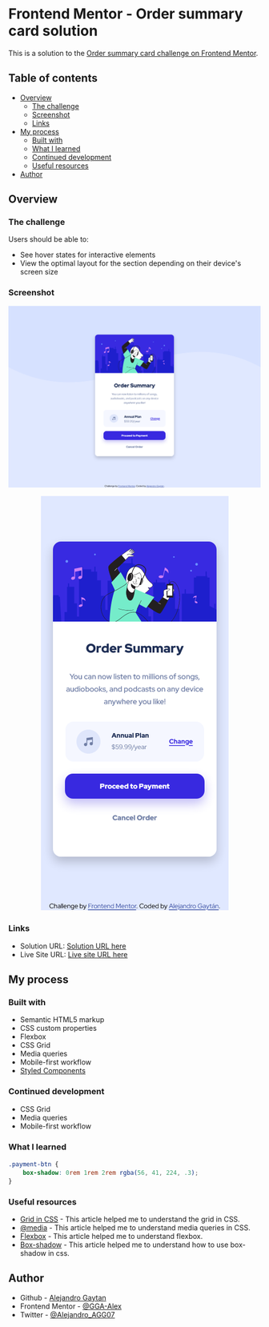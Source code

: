 # Frontend Mentor - Order summary card solution

This is a solution to the [Order summary card challenge on Frontend Mentor](https://www.frontendmentor.io/challenges/order-summary-component-QlPmajDUj).

## Table of contents

- [Overview](#overview)
  - [The challenge](#the-challenge)
  - [Screenshot](#screenshot)
  - [Links](#links)
- [My process](#my-process)
  - [Built with](#built-with)
  - [What I learned](#what-i-learned)
  - [Continued development](#continued-development)
  - [Useful resources](#useful-resources)
- [Author](#author)

## Overview

### The challenge

Users should be able to:

- See hover states for interactive elements
- View the optimal layout for the section depending on their device's screen size

### Screenshot

<div align="center">

  ![Desktop screenshot](./Screenshot/Desktop.png)

  ![Mobile screenshot](./Screenshot/Mobile.png)

</div>

### Links

- Solution URL: [Solution URL here](https://github.com/GGA-Alex/Order-Summary-Component)
- Live Site URL: [Live site URL here](https://reverent-leavitt-52c7e1.netlify.app/)

## My process

### Built with

- Semantic HTML5 markup
- CSS custom properties
- Flexbox
- CSS Grid
- Media queries
- Mobile-first workflow
- [Styled Components](style-guide.md)

### Continued development

- CSS Grid
- Media queries
- Mobile-first workflow

### What I learned

```css
.payment-btn {
    box-shadow: 0rem 1rem 2rem rgba(56, 41, 224, .3);
}

```

### Useful resources

- [Grid in CSS](https://developer.mozilla.org/en-US/docs/Web/CSS/grid) - This article helped me to understand the grid in CSS.
- [@media](https://developer.mozilla.org/en-US/docs/Web/CSS/@media) - This article helped me to understand media queries in CSS.
- [Flexbox](https://developer.mozilla.org/en-US/docs/Learn/CSS/CSS_layout/Flexbox) - This article helped me to understand flexbox.
- [Box-shadow](https://developer.mozilla.org/en-US/docs/Web/CSS/box-shadow) - This article helped me to understand how to use box-shadow in css.

## Author

- Github - [Alejandro Gaytan](https://github.com/GGA-Alex)
- Frontend Mentor - [@GGA-Alex](https://www.frontendmentor.io/profile/GGA-Alex)
- Twitter - [@Alejandro_AGG07](https://twitter.com/Alejandro_AGG07)
